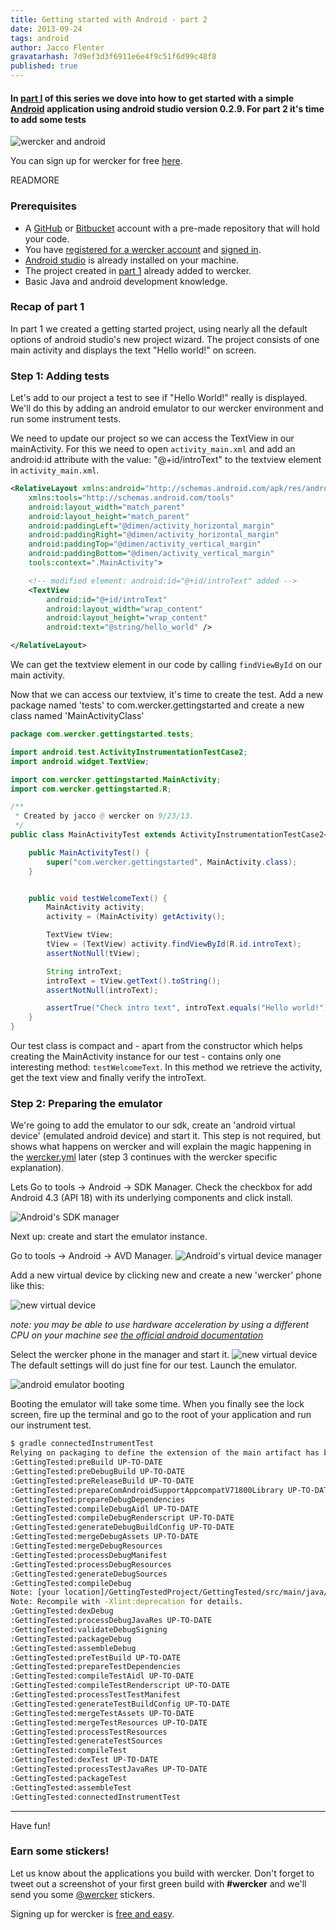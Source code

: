 ```yaml
---
title: Getting started with Android - part 2
date: 2013-09-24
tags: android
author: Jacco Flenter
gravatarhash: 7d9ef3d3f6911e6e4f9c51f6d99c48f8
published: true
---
```



<h4 class="subheader">
In <a href="https://blog.wercker.com/2013/09/19/Gettingstarted-with-android-part-1.html">part I</a> of this series we dove into how to get started with a simple <a href="http://www.android.com/">Android</a> application using android studio version 0.2.9. For part 2 it's time to add some tests</h4>

![wercker and android](/images/posts/android/wanda.jpg)

You can sign up for wercker for free
[here](https://app.wercker.com/users/new/).

READMORE


### Prerequisites

* A [GitHub](https://github.com/) or [Bitbucket](http://bitbucket.org) account
with a pre-made repository that will hold your code.
* You have
[registered for a wercker account](https://app.wercker.com/users/new) and
[signed in](https://app.wercker.com/users).
* [Android studio](http://developer.android.com/sdk/installing/studio.html) is
already installed on your machine.
* The project created in [part 1](http://blog.wercker.com/2013/09/19/Gettingstarted-with-android-part-1.html) already added to wercker.
* Basic Java and android development knowledge.

### Recap of part 1 ###
In part 1 we created a getting started project, using nearly all the default
options of android studio's new project wizard. The project consists of one
main activity and displays the text "Hello world!" on screen.

### Step 1: Adding tests

Let's add to our project a test to see if "Hello World!" really is
displayed. We'll do this by adding an android emulator to our wercker
environment and run some instrument tests.

We need to update our project so we can access the TextView in our
mainActivity. For this we need to open `activity_main.xml` and add an
android:id attribute with the value: "@+id/introText" to the textview element
in `activity_main.xml`.

``` xml
<RelativeLayout xmlns:android="http://schemas.android.com/apk/res/android"
    xmlns:tools="http://schemas.android.com/tools"
    android:layout_width="match_parent"
    android:layout_height="match_parent"
    android:paddingLeft="@dimen/activity_horizontal_margin"
    android:paddingRight="@dimen/activity_horizontal_margin"
    android:paddingTop="@dimen/activity_vertical_margin"
    android:paddingBottom="@dimen/activity_vertical_margin"
    tools:context=".MainActivity">

    <!-- modified element: android:id="@+id/introText" added -->
    <TextView
        android:id="@+id/introText"
        android:layout_width="wrap_content"
        android:layout_height="wrap_content"
        android:text="@string/hello_world" />

</RelativeLayout>
```

We can get the textview element in our code by calling `findViewById` on
our main activity.

Now that we can access our textview, it's time to create the test. Add a new
package named 'tests' to com.wercker.gettingstarted and create a new class
named 'MainActivityClass'

``` java
package com.wercker.gettingstarted.tests;

import android.test.ActivityInstrumentationTestCase2;
import android.widget.TextView;

import com.wercker.gettingstarted.MainActivity;
import com.wercker.gettingstarted.R;

/**
 * Created by jacco @ wercker on 9/23/13.
 */
public class MainActivityTest extends ActivityInstrumentationTestCase2<MainActivity> {

    public MainActivityTest() {
        super("com.wercker.gettingstarted", MainActivity.class);
    }


    public void testWelcomeText() {
        MainActivity activity;
        activity = (MainActivity) getActivity();

        TextView tView;
        tView = (TextView) activity.findViewById(R.id.introText);
        assertNotNull(tView);

        String introText;
        introText = tView.getText().toString();
        assertNotNull(introText);

        assertTrue("Check intro text", introText.equals("Hello world!"));
    }
}
```

Our test class is compact and - apart from the constructor which helps creating
the MainActivity instance for our test - contains only one interesting method:
`testWelcomeText`. In this method we retrieve the activity, get the text view
and finally verify the introText.

### Step 2: Preparing the emulator

We're going to add the emulator to our sdk, create an 'android virtual device'
(emulated android device) and start it. This step is not required, but shows
what happens on wercker and will explain the magic happening in the [wercker.yml](http://devcenter.wercker.com/articles/werckeryml/)
later (step 3 continues with the wercker specific explanation).


Lets
Go to tools -> Android -> SDK Manager. Check the checkbox for add Android 4.3
(API 18) with its underlying components and click install.

![Android's SDK manager](/images/posts/android-part2/sdk-install.jpg)

Next up: create and start the emulator instance.

Go to tools -> Android -> AVD Manager.
![Android's virtual device manager](/images/posts/android-part2/avd-manager.jpg)

Add a new virtual device by clicking new and create a new 'wercker' phone like this:

![new virtual device](/images/posts/android-part2/avd-new.jpg)

_note: you may be able to use hardware acceleration by using a different CPU on your machine see [the official android documentation](http://developer.android.com/tools/devices/emulator.html#acceleration)_

Select the wercker phone in the manager and start it.
![new virtual device](/images/posts/android-part2/avd-start.jpg)
The default settings will do just fine for our test. Launch the emulator.

![android emulator booting](/images/posts/android-part2/avd-booting.jpg)

Booting the emulator will take some time. When you finally see the lock screen,
fire up the terminal and go to the root of your application and run our
instrument test.

``` bash
$ gradle connectedInstrumentTest
Relying on packaging to define the extension of the main artifact has been deprecated and is scheduled to be removed in Gradle 2.0
:GettingTested:preBuild UP-TO-DATE
:GettingTested:preDebugBuild UP-TO-DATE
:GettingTested:preReleaseBuild UP-TO-DATE
:GettingTested:prepareComAndroidSupportAppcompatV71800Library UP-TO-DATE
:GettingTested:prepareDebugDependencies
:GettingTested:compileDebugAidl UP-TO-DATE
:GettingTested:compileDebugRenderscript UP-TO-DATE
:GettingTested:generateDebugBuildConfig UP-TO-DATE
:GettingTested:mergeDebugAssets UP-TO-DATE
:GettingTested:mergeDebugResources
:GettingTested:processDebugManifest
:GettingTested:processDebugResources
:GettingTested:generateDebugSources
:GettingTested:compileDebug
Note: [your location]/GettingTestedProject/GettingTested/src/main/java/com/wercker/gettingstarted/tests/MainActivityTest.java uses or overrides a deprecated API.
Note: Recompile with -Xlint:deprecation for details.
:GettingTested:dexDebug
:GettingTested:processDebugJavaRes UP-TO-DATE
:GettingTested:validateDebugSigning
:GettingTested:packageDebug
:GettingTested:assembleDebug
:GettingTested:preTestBuild UP-TO-DATE
:GettingTested:prepareTestDependencies
:GettingTested:compileTestAidl UP-TO-DATE
:GettingTested:compileTestRenderscript UP-TO-DATE
:GettingTested:processTestTestManifest
:GettingTested:generateTestBuildConfig UP-TO-DATE
:GettingTested:mergeTestAssets UP-TO-DATE
:GettingTested:mergeTestResources UP-TO-DATE
:GettingTested:processTestResources
:GettingTested:generateTestSources
:GettingTested:compileTest
:GettingTested:dexTest UP-TO-DATE
:GettingTested:processTestJavaRes UP-TO-DATE
:GettingTested:packageTest
:GettingTested:assembleTest
:GettingTested:connectedInstrumentTest
```


---

Have fun!

### Earn some stickers!

Let us know about the applications you build with wercker. Don't forget to tweet out a screenshot of your first green build with **#wercker** and we'll send you some [@wercker](http://twitter.com/wercker) stickers.

Signing up for wercker is [free and easy](https://app.wercker.com/users/new/).
